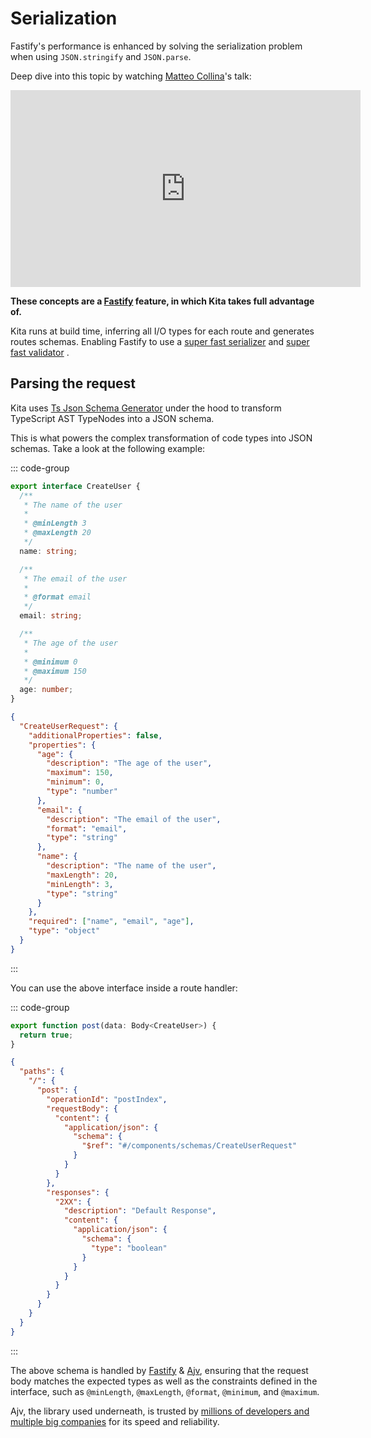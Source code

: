 # Serialization

Fastify's performance is enhanced by solving the serialization problem when
using `JSON.stringify` and `JSON.parse`.

Deep dive into this topic by watching [Matteo Collina](https://nodeland.dev/)'s
talk:

<iframe width="560" height="315" src="https://www.youtube-nocookie.com/embed/AcO6JgNkO_M?si=5mCthSHttWQ6HI3p&amp;start=556" title="YouTube video player" frameborder="0" allow="accelerometer; autoplay; clipboard-write; encrypted-media; gyroscope; picture-in-picture; web-share" allowfullscreen></iframe>

**These concepts are a
[Fastify](https://fastify.dev/docs/latest/Reference/Validation-and-Serialization/)
feature, in which Kita takes full advantage of.**

Kita runs at build time, inferring all I/O types for each route and generates
routes schemas. Enabling Fastify to use a
[super fast serializer](https://www.npmjs.com/package/fast-json-stringify) and
[super fast validator](https://www.npmjs.com/package/ajv) .

## Parsing the request

Kita uses
[Ts Json Schema Generator](https://github.com/vega/ts-json-schema-generator)
under the hood to transform TypeScript AST TypeNodes into a JSON schema.

This is what powers the complex transformation of code types into JSON schemas.
Take a look at the following example:

::: code-group

```ts [Example definition]
export interface CreateUser {
  /**
   * The name of the user
   *
   * @minLength 3
   * @maxLength 20
   */
  name: string;

  /**
   * The email of the user
   *
   * @format email
   */
  email: string;

  /**
   * The age of the user
   *
   * @minimum 0
   * @maximum 150
   */
  age: number;
}
```

```json [Schema]
{
  "CreateUserRequest": {
    "additionalProperties": false,
    "properties": {
      "age": {
        "description": "The age of the user",
        "maximum": 150,
        "minimum": 0,
        "type": "number"
      },
      "email": {
        "description": "The email of the user",
        "format": "email",
        "type": "string"
      },
      "name": {
        "description": "The name of the user",
        "maxLength": 20,
        "minLength": 3,
        "type": "string"
      }
    },
    "required": ["name", "email", "age"],
    "type": "object"
  }
}
```

:::

You can use the above interface inside a route handler:

::: code-group

```ts [Example route]
export function post(data: Body<CreateUser>) {
  return true;
}
```

```json [Schema]
{
  "paths": {
    "/": {
      "post": {
        "operationId": "postIndex",
        "requestBody": {
          "content": {
            "application/json": {
              "schema": {
                "$ref": "#/components/schemas/CreateUserRequest"
              }
            }
          }
        },
        "responses": {
          "2XX": {
            "description": "Default Response",
            "content": {
              "application/json": {
                "schema": {
                  "type": "boolean"
                }
              }
            }
          }
        }
      }
    }
  }
}
```

:::

The above schema is handled by [Fastify](https://fastify.dev/) & [Ajv](https://ajv.js.org/), ensuring that the request body
matches the expected types as well as the constraints defined in the interface,
such as `@minLength`, `@maxLength`, `@format`, `@minimum`, and `@maximum`.

Ajv, the library used underneath, is trusted by
[millions of developers and multiple big companies](https://ajv.js.org/#who-uses-ajv)
for its speed and reliability.
